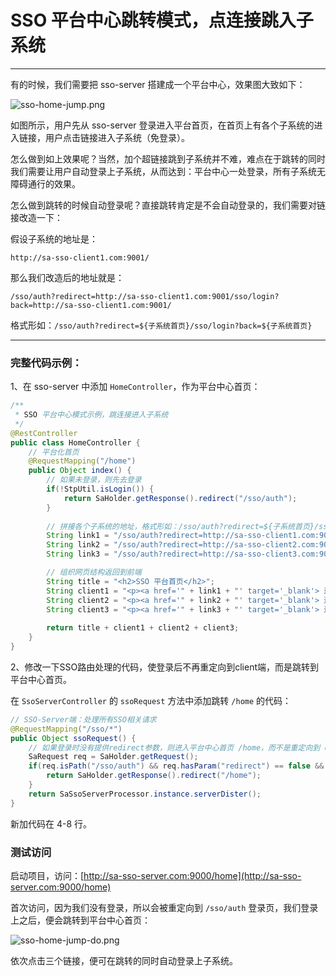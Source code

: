 # SSO 平台中心跳转模式，点连接跳入子系统

--- 

有的时候，我们需要把 sso-server 搭建成一个平台中心，效果图大致如下：

![sso-home-jump.png](https://oss.dev33.cn/sa-token/doc/sso/sso-home-jump.png 's-w-sh')

如图所示，用户先从 sso-server 登录进入平台首页，在首页上有各个子系统的进入链接，用户点击链接进入子系统（免登录）。

怎么做到如上效果呢？当然，加个超链接跳到子系统并不难，难点在于跳转的同时我们需要让用户自动登录上子系统，从而达到：平台中心一处登录，所有子系统无障碍通行的效果。

怎么做到跳转的时候自动登录呢？直接跳转肯定是不会自动登录的，我们需要对链接改造一下：

假设子系统的地址是：

``` url
http://sa-sso-client1.com:9001/
```

那么我们改造后的地址就是：

``` url
/sso/auth?redirect=http://sa-sso-client1.com:9001/sso/login?back=http://sa-sso-client1.com:9001/
```

格式形如：`/sso/auth?redirect=${子系统首页}/sso/login?back=${子系统首页}`

--- 

### 完整代码示例：

1、在 sso-server 中添加 `HomeController`，作为平台中心首页：

``` java
/**
 * SSO 平台中心模式示例，跳连接进入子系统 
 */
@RestController
public class HomeController {
	// 平台化首页
	@RequestMapping("/home")
	public Object index() {
		// 如果未登录，则先去登录
		if(!StpUtil.isLogin()) {
			return SaHolder.getResponse().redirect("/sso/auth");
		}
		
		// 拼接各个子系统的地址，格式形如：/sso/auth?redirect=${子系统首页}/sso/login?back=${子系统首页}
		String link1 = "/sso/auth?redirect=http://sa-sso-client1.com:9001/sso/login?back=http://sa-sso-client1.com:9001/";
		String link2 = "/sso/auth?redirect=http://sa-sso-client2.com:9001/sso/login?back=http://sa-sso-client2.com:9001/";
		String link3 = "/sso/auth?redirect=http://sa-sso-client3.com:9001/sso/login?back=http://sa-sso-client3.com:9001/";

		// 组织网页结构返回到前端 
		String title = "<h2>SSO 平台首页</h2>";
		String client1 = "<p><a href='" + link1 + "' target='_blank'> 进入Client1系统 </a></p>";
		String client2 = "<p><a href='" + link2 + "' target='_blank'> 进入Client2系统 </a></p>";
		String client3 = "<p><a href='" + link3 + "' target='_blank'> 进入Client3系统 </a></p>";
		
		return title + client1 + client2 + client3;
	}
}
```

2、修改一下SSO路由处理的代码，使登录后不再重定向到client端，而是跳转到平台中心首页。

在 `SsoServerController` 的 `ssoRequest` 方法中添加跳转 `/home` 的代码：

``` java
// SSO-Server端：处理所有SSO相关请求 
@RequestMapping("/sso/*")
public Object ssoRequest() {
	// 如果登录时没有提供redirect参数，则进入平台中心首页 /home，而不是重定向到 client 端 
	SaRequest req = SaHolder.getRequest();
	if(req.isPath("/sso/auth") && req.hasParam("redirect") == false && StpUtil.isLogin()) {
		return SaHolder.getResponse().redirect("/home");
	}
	return SaSsoServerProcessor.instance.serverDister();
}
```

新加代码在 4-8 行。

### 测试访问

启动项目，访问：[http://sa-sso-server.com:9000/home](http://sa-sso-server.com:9000/home)

首次访问，因为我们没有登录，所以会被重定向到 `/sso/auth` 登录页，我们登录上之后，便会跳转到平台中心首页：

![sso-home-jump-do.png](https://oss.dev33.cn/sa-token/doc/sso/sso-home-jump-do.png 's-w-sh')

依次点击三个链接，便可在跳转的同时自动登录上子系统。
